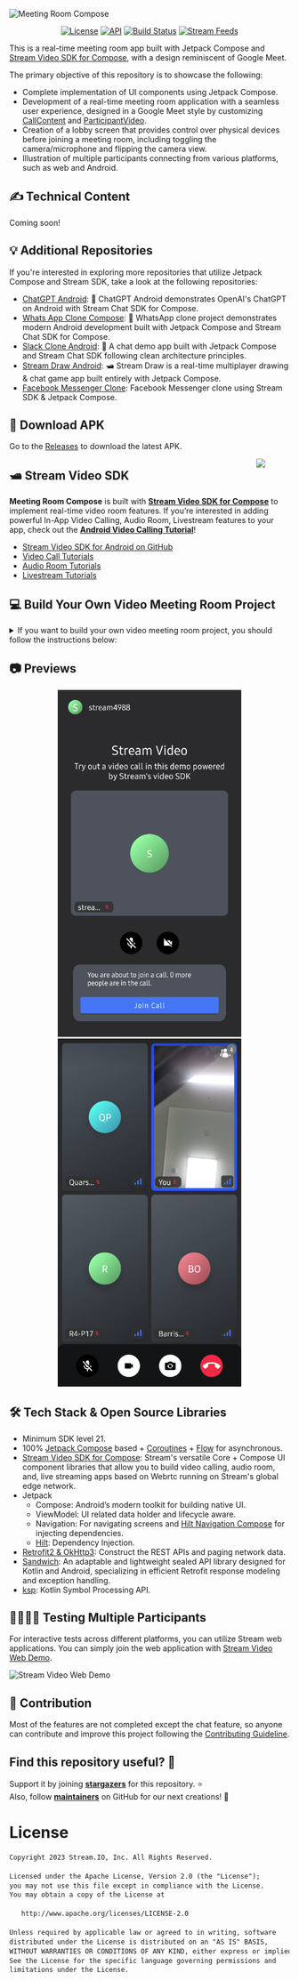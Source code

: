 ![Meeting Room Compose](https://github.com/GetStream/stream-video-android/assets/24237865/23f0d41a-a02e-46fa-9f9c-8e390b783a61)

<p align="center">
  <a href="https://opensource.org/licenses/Apache-2.0"><img alt="License" src="https://img.shields.io/badge/License-Apache%202.0-blue.svg"/></a>
  <a href="https://android-arsenal.com/api?level=21"><img alt="API" src="https://img.shields.io/badge/API-21%2B-brightgreen.svg?style=flat"/></a>
  <a href="https://github.com/GetStream/meeting-room-compose/actions/workflows/android.yml"><img alt="Build Status" src="https://github.com/GetStream/meeting-room-compose/actions/workflows/android.yml/badge.svg"/></a>
  <a href="https://getstream.io?utm_source=Github&utm_medium=Github_Repo_Content_Ad&utm_content=Developer&utm_campaign=Github_Aug2023_Jaewoong_MeetingRoomCompose&utm_term=DevRelOss"><img src="https://img.shields.io/endpoint?url=https://gist.githubusercontent.com/HayesGordon/e7f3c4587859c17f3e593fd3ff5b13f4/raw/11d9d9385c9f34374ede25f6471dc743b977a914/badge.json" alt="Stream Feeds"></a>
</p>

This is a real-time meeting room app built with Jetpack Compose and [Stream Video SDK for Compose](https://getstream.io/video/docs/android?utm_source=Github&utm_medium=Github_Repo_Content_Ad&utm_content=Developer&utm_campaign=Github_Aug2023_Jaewoong_MeetingRoomCompose&utm_term=DevRelOss), with a design reminiscent of Google Meet.

The primary objective of this repository is to showcase the following:

- Complete implementation of UI components using Jetpack Compose.
- Development of a real-time meeting room application with a seamless user experience, designed in a Google Meet style by customizing [CallContent](https://getstream.io/video/docs/android/ui-components/call/call-content?utm_source=Github&utm_medium=Github_Repo_Content_Ad&utm_content=Developer&utm_campaign=Github_Aug2023_Jaewoong_MeetingRoomCompose&utm_term=DevRelOss) and [ParticipantVideo](https://getstream.io/video/docs/android/ui-components/participants/participant-video?utm_source=Github&utm_medium=Github_Repo_Content_Ad&utm_content=Developer&utm_campaign=Github_Aug2023_Jaewoong_MeetingRoomCompose&utm_term=DevRelOss).
- Creation of a lobby screen that provides control over physical devices before joining a meeting room, including toggling the camera/microphone and flipping the camera view.
- Illustration of multiple participants connecting from various platforms, such as web and Android.

## ✍️ Technical Content

Coming soon!

## :bulb: Additional Repositories

If you're interested in exploring more repositories that utilize Jetpack Compose and Stream SDK, take a look at the following repositories:

- [ChatGPT Android](https://github.com/skydoves/chatgpt-android): 📱 ChatGPT Android demonstrates OpenAI's ChatGPT on Android with Stream Chat SDK for Compose.
- [Whats App Clone Compose](https://github.com/getStream/whatsApp-clone-compose): 📱 WhatsApp clone project demonstrates modern Android development built with Jetpack Compose and Stream Chat SDK for Compose.
- [Slack Clone Android](https://github.com/GetStream/stream-slack-clone-android): 📱 A chat demo app built with Jetpack Compose and Stream Chat SDK following clean architecture principles.
- [Stream Draw Android](https://github.com/getStream/stream-draw-android): 🛥 Stream Draw is a real-time multiplayer drawing & chat game app built entirely with Jetpack Compose.
- [Facebook Messenger Clone](https://github.com/MathRoda/Messenger-clone): Facebook Messenger clone using Stream SDK & Jetpack Compose.

## 📲 Download APK
Go to the [Releases](https://github.com/GetStream/meeting-room-compose/releases) to download the latest APK.

<a href="https://getstream.io/video/docs/android?utm_source=Github&utm_medium=Github_Repo_Content_Ad&utm_content=Developer&utm_campaign=Github_Aug2023_Jaewoong_MeetingRoomCompose&utm_term=DevRelOss">
<img src="https://user-images.githubusercontent.com/24237865/138428440-b92e5fb7-89f8-41aa-96b1-71a5486c5849.png" align="right" width="12%"/>
</a>

## 🛥 Stream Video SDK

**Meeting Room Compose** is built with __[Stream Video SDK for Compose](https://getstream.io/video/docs/android?utm_source=Github&utm_medium=Github_Repo_Content_Ad&utm_content=Developer&utm_campaign=Github_Aug2023_Jaewoong_MeetingRoomCompose&utm_term=DevRelOss)__ to implement real-time video room features.
If you’re interested in adding powerful In-App Video Calling, Audio Room, Livestream features to your app, check out the __[Android Video Calling Tutorial](https://getstream.io/video/docs/android/tutorials/video-calling/utm_source=Github&utm_medium=Github_Repo_Content_Ad&utm_content=Developer&utm_campaign=Github_Aug2023_Jaewoong_MeetingRoomCompose&utm_term=DevRelOss)__!

- [Stream Video SDK for Android on GitHub](https://github.com/getStream/stream-video-android)
- [Video Call Tutorials](https://getstream.io/video/docs/android/tutorials/video-calling?utm_source=Github&utm_medium=Github_Repo_Content_Ad&utm_content=Developer&utm_campaign=Github_Aug2023_Jaewoong_MeetingRoomCompose&utm_term=DevRelOss)
- [Audio Room Tutorials](https://getstream.io/video/docs/android/tutorials/audio-room?utm_source=Github&utm_medium=Github_Repo_Content_Ad&utm_content=Developer&utm_campaign=Github_Aug2023_Jaewoong_MeetingRoomCompose&utm_term=DevRelOss)
- [Livestream Tutorials](https://getstream.io/video/docs/android/tutorials/livestream/?utm_source=Github&utm_medium=Github_Repo_Content_Ad&utm_content=Developer&utm_campaign=Github_Aug2023_Jaewoong_MeetingRoomCompose&utm_term=DevRelOss)

## 💻 Build Your Own Video Meeting Room Project

<details>
 <summary> If you want to build your own video meeting room project, you should follow the instructions below:</summary>

<de>

1. Go to the __[Stream login page](https://getstream.io/try-for-free?utm_source=Github&utm_medium=Github_Repo_Content_Ad&utm_content=Developer&utm_campaign=Github_Aug2023_Jaewoong_MeetingRoomCompose&utm_term=DevRelOss)__.
2. If you have your GitHub account, click the **SIGN UP WITH GITHUB** button and you can sign up within a couple of seconds. 

![stream](figures/stream0.png)

3. If you don't have a GitHub account, fill in the inputs and click the **START FREE TRIAL** button.
4. Go to the __[Dashboard](https://dashboard.getstream.io?utm_source=Github&utm_medium=Github_Repo_Content_Ad&utm_content=Developer&utm_campaign=Github_Aug2023_Jaewoong_MeetingRoomCompose&utm_term=DevRelOss)__ and click the **Create App** button like the below.

![stream](figures/stream1.png)

5. Fill in the blanks like the below and click the **Create App** button.

![stream](figures/stream2.png)

6. You will see the **Key** like the figure below and then copy it.

![stream](figures/stream3.png)

7. Go to the [MeetingRoomApp](https://github.com/GetStream/meeting-room-compose/blob/main/app/src/main/kotlin/io/getstream/meeting/room/compose/MeetingRoomApp.kt#L39) class and change the `apiKey` property with your key.

8. Build and run the project.

</details>

## 📷 Previews

<p align="center">
<img src="previews/preview0.png" alt="drawing" width="330" />
<img src="previews/preview2.png" alt="drawing" width="330" />
</p>

## 🛠 Tech Stack & Open Source Libraries

- Minimum SDK level 21.
- 100% [Jetpack Compose](https://developer.android.com/jetpack/compose) based + [Coroutines](https://github.com/Kotlin/kotlinx.coroutines) + [Flow](https://kotlin.github.io/kotlinx.coroutines/kotlinx-coroutines-core/kotlinx.coroutines.flow/) for asynchronous.
- [Stream Video SDK for Compose](https://getstream.io/video/docs/android?utm_source=Github&utm_medium=Github_Repo_Content_Ad&utm_content=Developer&utm_campaign=Github_Aug2023_Jaewoong_MeetingRoomCompose&utm_term=DevRelOss): Stream's versatile Core + Compose UI component libraries that allow you to build video calling, audio room, and, live streaming apps based on Webrtc running on Stream's global edge network.
- Jetpack
  - Compose: Android’s modern toolkit for building native UI.
  - ViewModel: UI related data holder and lifecycle aware.
  - Navigation: For navigating screens and [Hilt Navigation Compose](https://developer.android.com/jetpack/compose/libraries#hilt) for injecting dependencies.
  - [Hilt](https://dagger.dev/hilt/): Dependency Injection.
- [Retrofit2 & OkHttp3](https://github.com/square/retrofit): Construct the REST APIs and paging network data.
- [Sandwich](https://github.com/skydoves/sandwich): An adaptable and lightweight sealed API library designed for Kotlin and Android, specializing in efficient Retrofit response modeling and exception handling.
- [ksp](https://github.com/google/ksp): Kotlin Symbol Processing API.

## 👨‍👨‍👦‍👦 Testing Multiple Participants

For interactive tests across different platforms, you can utilize Stream web applications. You can simply join the web application with [Stream Video Web Demo](https://getstream.io/video/demos/?id=GzGQPrISLSHk).

![Stream Video Web Demo](https://github.com/GetStream/stream-video-android/assets/24237865/e2b4d958-53a5-44c6-953a-5c957095d72d)

## 🤝 Contribution

Most of the features are not completed except the chat feature, so anyone can contribute and improve this project following the [Contributing Guideline](https://github.com/GetStream/meeting-room-compose/blob/main/CONTRIBUTING.md).

## Find this repository useful? 💙
Support it by joining __[stargazers](https://github.com/GetStream/meeting-room-compose/stargazers)__ for this repository. :star: <br>
Also, follow __[maintainers](https://github.com/skydoves)__ on GitHub for our next creations! 🤩

# License
```xml
Copyright 2023 Stream.IO, Inc. All Rights Reserved.

Licensed under the Apache License, Version 2.0 (the "License");
you may not use this file except in compliance with the License.
You may obtain a copy of the License at

   http://www.apache.org/licenses/LICENSE-2.0

Unless required by applicable law or agreed to in writing, software
distributed under the License is distributed on an "AS IS" BASIS,
WITHOUT WARRANTIES OR CONDITIONS OF ANY KIND, either express or implied.
See the License for the specific language governing permissions and
limitations under the License.
```
